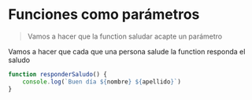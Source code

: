 # Funciones como parámetros

>Vamos a hacer que la function saludar acapte un parámetro

Vamos a hacer que cada que una persona salude la function responda el saludo  

```js
function responderSaludo() {
	console.log(`Buen día ${nombre} ${apellido}`)
}

```
